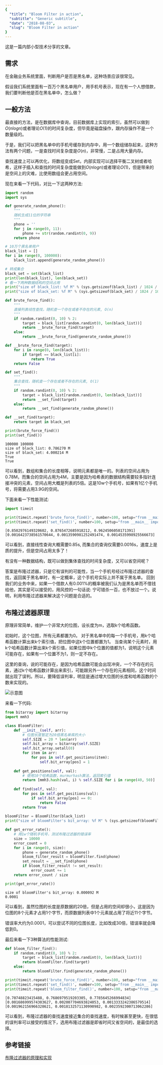```yaml
---
{
  "title": "Bloom Filter in action",
  "subtitle": "Generic subtitle",
  "date": "2018-08-03",
  "slug": "Bloom Filter in action"
}
---
```

<!--more-->

这是一篇内部小型技术分享的文章。

## 需求

在金融业务系统里面，判断用户是否是黑名单，这种场景应该很常见。

假设我们系统里面有一百万个黑名单用户，用手机号表示，现在有一个人想借款，我们要判断他是否在黑名单中，怎么做？

## 一般方法
最直接的方法，是在数据库中查询，目前数据库上实现的索引，虽然可以做到$O(nlogn)$或者理论$O(1)$的时间复杂度，但毕竟是磁盘操作，跟内存操作不是一个数量级的。

于是，我们可以把黑名单中的手机号缓存到内存中，用一个数组储存起来，这种方法有两个问题，一是查找时间复杂度是$O(n)$，非常慢，二是占用大量内存。

查找速度上可以再优化，将数组变成Set，内部实现可以选择平衡二叉树或者哈希，这样子插入和查找的时间复杂度能做到$O(nlogn)$或者理论$O(1)$，但是带来的是空间上的灾难，比使用数组会更占用空间。

现在来看一下代码，对比一下这两种方法:



```python
import random
import sys

def generate_random_phone():
    """
    随机生成11位的字符串
    """
    phone = ''
    for j in range(0, 11):
        phone += str(random.randint(0, 9))
    return phone

# 10万个黑名单用户
black_list = []
for i in range(0, 100000):
    black_list.append(generate_random_phone())

# 转成集合
black_set = set(black_list)
print(len(black_list), len(black_set))
# 看一下两种数据结构的空间占用
print("size of black_list: %f M" % (sys.getsizeof(black_list) / 1024 / 1024))
print("size of black_set: %f M" % (sys.getsizeof(black_set) / 1024 / 1024))

def brute_force_find():
    """
    直接列表线性查找，随机查一个存在或者不存在的元素, O(n)
    """
    if random.randint(0, 10) % 2:
        target = black_list[random.randint(0, len(black_list))]
        return __brute_force_find(target)
    else:
        return __brute_force_find(generate_random_phone())

def __brute_force_find(target):
    for i in range(0, len(black_list)):
        if target == black_list[i]:
            return True
    return False

def set_find():
    """
    集合查找，随机查一个存在或者不存在的元素, O(1)
    """
    if random.randint(0, 10) % 2:
        target = black_list[random.randint(0, len(black_list))]
        return __set_find(target)
    else:
        return __set_find(generate_random_phone())

def __set_find(target):
    return target in black_set

print(brute_force_find())
print(set_find())
```

    100000 100000
    size of black_list: 0.786270 M
    size of black_set: 4.000214 M
    True
    True


可以看到，数组和集合的长度相等，说明元素都是唯一的。列表的空间占用为0.78M，而集合的空间占用为4M，主要是因为哈希表的数据结构需要较多指针连接冲突的元素，空间占用大概是列表的5倍。这是10w个手机号，如果有1亿个手机号，将需要占用3.9G的空间。

下面来看一下性能测试:


```python
import timeit

print(timeit.repeat('brute_force_find()', number=100, setup="from __main__ import brute_force_find"))
print(timeit.repeat('set_find()', number=100, setup="from __main__ import set_find"))
```

    [0.8502976149320602, 0.8765472685918212, 0.9624506058171391]
    [0.0016423738561570644, 0.0013590981252491474, 0.0014535998925566673]


可以看到，直接线性查询大概需要0.85s, 而集合的查询仅需要0.0016s，速度上是质的提升，但是空间占用太多了！

有没有一种数据结构，既可以做到集体查找的时间复杂度，又可以省空间呢？

答案是布隆过滤器，只是它有误判的可能性，当一个手机号经过布隆过滤器的查找，返回属于黑名单时，有一定概率，这个手机号实际上并不属于黑名单。
回到我们的业务中来，如果一个借款人有0.001%的概率被我们认为是黑名单而不借钱给他，其实是可以接受的，用风控的一句话说: 宁可错杀一百，也不放过一个。说明，利用布隆过滤器来解决这个问题是合适的。

## 布隆过滤器原理

原理非常简单，维护一个非常大的位图，设长度为m，选取k个哈希函数。

初始时，这个位图，所有元素都置为0。
对于黑名单中的每一个手机号，用k个哈希函数计算出来k个索引值，把位图中这k个位置都置为1。
当查询某个元素时，用k个哈希函数计算出来k个索引值，如果位图中k个位置的值都为1，说明这个元素可能存在，如果有一个位置不为1，则一定不存在。

这里的查询，说的可能存在，是因为哈希函数可能会出现冲突，一个不存在的元素，通过k个哈希函数计算出来索引，可能跟另外一个存在的元素相同，这个时间就出现了误判。所以，要降低误判率，明显是通过增大位图的长度和哈希函数的个数来实现的。

![示意图](https://camo.githubusercontent.com/0f929fdbdb42685ecf5b2c25b68d46d0fb679c33/687474703a2f2f696d61676573323031352e636e626c6f67732e636f6d2f626c6f672f313033303737362f3230313730312f313033303737362d32303137303130363134333134313738342d313437353033313030332e706e67)

来看一下代码:


```python
from bitarray import bitarray
import mmh3

class BloomFilter:
    def __init__(self, arr):
        # 位图长度暂定为20倍黑名单库的大小
        self.SIZE = 20 * len(arr)
        self.bit_array = bitarray(self.SIZE)
        self.bit_array.setall(0)
        for item in arr:
            for pos in self.get_positions(item):
                self.bit_array[pos] = 1
        
    def get_positions(self, val):
        # 使用10个哈希函数，murmurhash算法，返回索引值
        return [mmh3.hash(val, i) % self.SIZE for i in range(40, 50)]
            
    def find(self, val):
        for pos in self.get_positions(val):
            if self.bit_array[pos] == 0:
                return False
        return True
    
bloomFilter = BloomFilter(black_list)
print("size of bloomFilter's bit_array: %f M" % (sys.getsizeof(bloomFilter.bit_array) / 1024 / 1024))

def get_error_rate():
    # 用1w个随机手机号，测试布隆过滤器的错误率
    size = 10000
    error_count = 0
    for i in range(0, size):
        phone = generate_random_phone()
        bloom_filter_result = bloomFilter.find(phone)
        set_result = __set_find(phone)
        if bloom_filter_result != set_result:
            error_count += 1
    return error_count / size

print(get_error_rate())
```

    size of bloomFilter's bit_array: 0.000092 M
    0.0001


可以看到，虽然位图的长度是原数据的20倍，但是占用的空间却很小，这是因为位图的8个元素才占用1个字节，而原数据列表中1个元素就占用了将近11个字节。

错误率大约为0.0001，可以尝试不同的位图长度，比如改成30倍，错误率就会降低到0。

最后来看一下3种算法的性能测试:


```python
def bloom_filter_find():
    if random.randint(0, 10) % 2:
        target = black_list[random.randint(0, len(black_list))]
        return bloomFilter.find(target)
    else:
        return bloomFilter.find(generate_random_phone())

print(timeit.repeat('brute_force_find()', number=100, setup="from __main__ import brute_force_find"))
print(timeit.repeat('set_find()', number=100, setup="from __main__ import set_find"))
print(timeit.repeat('bloom_filter_find()', number=100, setup="from __main__ import bloom_filter_find"))
```

    [0.70748823415488, 0.7686979519203305, 0.7785645266994834]
    [0.001686999574303627, 0.002007704693824053, 0.0013333242386579514]
    [0.001962156966328621, 0.0018132571130990982, 0.0023592300713062286]


可以看到，布隆过滤器的查找速度接近集合的查找速度，有时候甚至更快，在很低的误判率可以接受的情况下，选用布隆过滤器是即省时间又省空间的，是最佳的选择。

## 参考链接

[布隆过滤器的原理和实现](https://github.com/cpselvis/zhihu-crawler/wiki/%E5%B8%83%E9%9A%86%E8%BF%87%E6%BB%A4%E5%99%A8%E7%9A%84%E5%8E%9F%E7%90%86%E5%92%8C%E5%AE%9E%E7%8E%B0)
